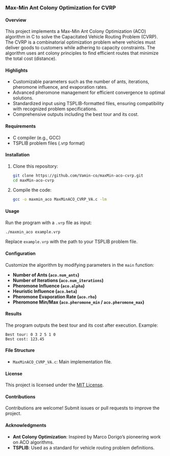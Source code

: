 ### Max-Min Ant Colony Optimization for CVRP

#### Overview
This project implements a Max-Min Ant Colony Optimization (ACO) algorithm in C to solve the Capacitated Vehicle Routing Problem (CVRP). The CVRP is a combinatorial optimization problem where vehicles must deliver goods to customers while adhering to capacity constraints. The algorithm uses ant colony principles to find efficient routes that minimize the total cost (distance).

#### Highlights
- Customizable parameters such as the number of ants, iterations, pheromone influence, and evaporation rates.
- Advanced pheromone management for efficient convergence to optimal solutions.
- Standardized input using TSPLIB-formatted files, ensuring compatibility with recognized problem specifications.
- Comprehensive outputs including the best tour and its cost.

#### Requirements
- C compiler (e.g., GCC)
- TSPLIB problem files (.vrp format)

#### Installation
1. Clone this repository:
   ```bash
   git clone https://github.com/Vamin-co/maxMin-aco-cvrp.git
   cd maxMin-aco-cvrp
   ```
2. Compile the code:
   ```bash
   gcc -o maxmin_aco MaxMinACO_CVRP_VA.c -lm
   ```

#### Usage
Run the program with a `.vrp` file as input:
```bash
./maxmin_aco example.vrp
```
Replace `example.vrp` with the path to your TSPLIB problem file.

#### Configuration
Customize the algorithm by modifying parameters in the `main` function:
- **Number of Ants (`aco.num_ants`)**
- **Number of Iterations (`aco.num_iterations`)**
- **Pheromone Influence (`aco.alpha`)**
- **Heuristic Influence (`aco.beta`)**
- **Pheromone Evaporation Rate (`aco.rho`)**
- **Pheromone Min/Max (`aco.pheromone_min` / `aco.pheromone_max`)**

#### Results
The program outputs the best tour and its cost after execution. Example:
```
Best tour: 0 3 2 5 1 0
Best cost: 123.45
```

#### File Structure
- `MaxMinACO_CVRP_VA.c`: Main implementation file.

#### License
This project is licensed under the [MIT License](LICENSE).

#### Contributions
Contributions are welcome! Submit issues or pull requests to improve the project.

#### Acknowledgments
- **Ant Colony Optimization**: Inspired by Marco Dorigo’s pioneering work on ACO algorithms.
- **TSPLIB**: Used as a standard for vehicle routing problem definitions.

